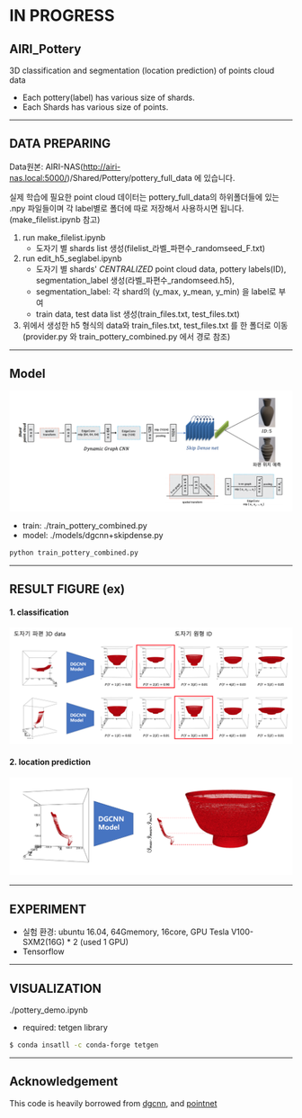 # IN PROGRESS

## AIRI_Pottery
3D classification and segmentation (location prediction) of points cloud data
* Each pottery(label) has various size of shards.  
* Each Shards has various size of points.  

---

## DATA PREPARING  
Data원본: AIRI-NAS(http://airi-nas.local:5000/)/Shared/Pottery/pottery_full_data 에 있습니다.  

실제 학습에 필요한 point cloud 데이터는 pottery_full_data의 하위폴더들에 있는 .npy 파일들이며 각 label별로 폴더에 따로 저장해서 사용하시면 됩니다.(make_filelist.ipynb 참고)  


1. run make_filelist.ipynb 
   * 도자기 별 shards list 생성(filelist_라벨_파편수_randomseed_F.txt)  
2. run edit_h5_seglabel.ipynb 
   * 도자기 별 shards' *CENTRALIZED* point cloud data, pottery labels(ID), segmentation_label 생성(라벨_파편수_randomseed.h5),
   * segmentation_label: 각 shard의 (y_max, y_mean, y_min) 을 label로 부여
   * train data, test data list 생성(train_files.txt, test_files.txt)
3. 위에서 생성한 h5 형식의 data와 train_files.txt, test_files.txt 를 한 폴더로 이동(provider.py 와 train_pottery_combined.py 에서 경로 참조)  

---

## Model

![model](./images/model.png)

  
- train: ./train_pottery_combined.py  
- model: ./models/dgcnn+skipdense.py   

```bash
python train_pottery_combined.py
```

---

## RESULT FIGURE (ex)
#### 1. classification  
![classification](./images/classification.png)


#### 2. location prediction  
![segmentation](./images/segmentation.png)

---

## EXPERIMENT
- 실험 환경: ubuntu 16.04, 64Gmemory, 16core, GPU Tesla V100-SXM2(16G) * 2 (used 1 GPU)  
- Tensorflow
 
---

## VISUALIZATION
./pottery_demo.ipynb
- required: tetgen library  

```bash
$ conda insatll -c conda-forge tetgen
```


---

## Acknowledgement
This code is heavily borrowed from [dgcnn](https://github.com/WangYueFt/dgcnn), and [pointnet](https://github.com/charlesq34/pointnet)

